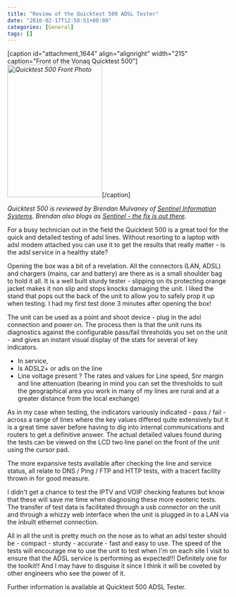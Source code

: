 ```yaml
---
title: "Review of the Quicktest 500 ADSL Tester"
date: "2010-02-17T12:58:51+00:00"
categories: [General]
tags: []
---
```


[caption id="attachment_1644" align="alignright" width="215" caption="Front of the Vonaq Quicktest 500"]<em><em><a href="http://techteapot.com/wp-content/uploads/2010/02/quicktest-500.jpg"><img class="size-medium wp-image-1644" title="Quicktest 500" src="http://techteapot.com/wp-content/uploads/2010/02/quicktest-500-215x300.jpg" alt="Quicktest 500 Front Photo" width="215" height="300" /></a></em></em>[/caption]

<em>Quicktest 500 is reviewed by Brendan Mulvaney of <a href="http://www.sentinel-is.com/">Sentinel Information Systems</a>. Brendan also blogs as <a href="http://www.secure-eserver.com/">Sentinel - the fix is out there</a>.
</em>

For  a busy technician out in the field the Quicktest  500 is a great tool for the quick and detailed testing of adsl  lines. Without resorting to a laptop with adsl modem attached you can  use it to get the results that really matter - is the adsl service in a  healthy state?

Opening the box was a bit of a revelation. All the  connectors (LAN, ADSL)  and chargers (mains, car and battery) are  there as is a small shoulder bag to hold it all. It is a well built  sturdy tester - slipping on its protecting orange jacket makes it non  slip and stops knocks damaging the unit. I liked the stand that pops out  the back of the unit to allow you to safely prop it up when testing. I  had my first test done 3 minutes after opening the box!

The unit  can be used as a point and shoot device - plug in the adsl connection  and power on. The process then is that the unit runs its diagnostics  against the configurable pass/fail thresholds you set on the unit - and  gives an instant visual display of the stats for several of key  indicators.
<ul>
	<li>In service,</li>
	<li>Is ADSL2+ or adls on the  line</li>
	<li>Line voltage present ? The rates and values for Line speed, Snr margin and line attenuation (bearing in mind you can set the  thresholds to suit the geographical area you work in many of my lines  are rural and at a greater distance from the local exchange)</li>
</ul>
As  in my case when testing, the indicators variously indicated  - pass /  fail - across a range of lines where the key values differed quite  extensively but it is a great time saver before having to dig into  internal  communications and routers to get a definitive answer. The  actual detailed values  found during the tests can be viewed on the LCD  two line panel on the front of the unit using the cursor pad.

The  more expansive tests available after checking the line and service  status, all  relate to DNS / Ping  / FTP and HTTP tests, with a tracert  facility thrown in for good measure.

I didn't get a chance to test  the IPTV and VOIP checking features but know that these will save me  time when diagnosing these more esoteric tests. The transfer of test  data  is facilitated through a usb connector on the unit and through a whizzy web interface when the unit is plugged in to a LAN via the inbuilt  ethernet connection.

All in all the unit is pretty much on the  nose as to what an adsl tester should be - compact - sturdy - accurate -  fast and easy to use. The speed of the tests will encourage me to use  the unit to test when I'm on each site I visit  to ensure that the ADSL  service is performing as expected!!!  Definitely one for the toolkit!!  And I may have to disguise it since I think it will be coveted by other  engineers who see the power of it.

Further information is available  at Quicktest  500 ADSL Tester.
